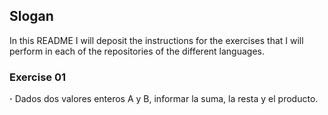 ## Slogan
In this README I will deposit the instructions for the exercises that I will perform in each of the repositories of the different languages.

### Exercise 01
  **·** Dados dos valores enteros A y B, informar la suma, la resta y el producto.
